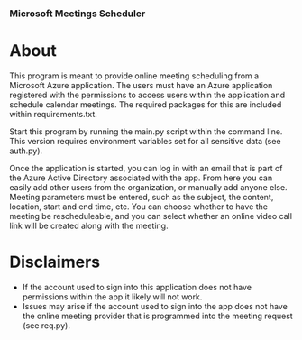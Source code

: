 ### Microsoft Meetings Scheduler

# About

This program is meant to provide online meeting scheduling from a Microsoft Azure application. The users must have an Azure application registered with the permissions to access users within the application and schedule calendar meetings. The required packages for this are included within requirements.txt.

Start this program by running the main.py script within the command line. This version requires environment variables set for all sensitive data (see auth.py).

Once the application is started, you can log in with an email that is part of the Azure Active Directory associated with the app. From here you can easily add other users from the organization, or manually add anyone else. Meeting parameters must be entered, such as the subject, the content, location, start and end time, etc. You can choose whether to have the meeting be rescheduleable, and you can select whether an online video call link will be created along with the meeting.

# Disclaimers

- If the account used to sign into this application does not have permissions within the app it likely will not work. 
- Issues may arise if the account used to sign into the app does not have the online meeting provider that is programmed into the meeting request (see req.py).
